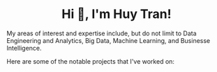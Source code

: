 <h1 align="center">Hi 👋, I'm Huy Tran!</h1>

My areas of interest and expertise include, but do not limit to Data Engineering and Analytics, Big Data, Machine Learning, and
Businesse Intelligence. 

Here are some of the notable projects that I've worked on:

